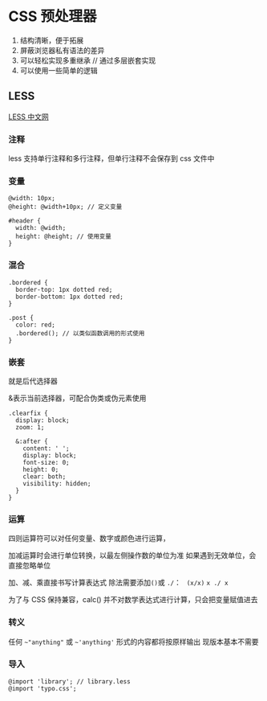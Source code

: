 # CSS 预处理器

1. 结构清晰，便于拓展
2. 屏蔽浏览器私有语法的差异
3. 可以轻松实现多重继承 // 通过多层嵌套实现
4. 可以使用一些简单的逻辑

## LESS

[LESS 中文网](https://less.bootcss.com/#%E6%A6%82%E8%A7%88)

### 注释

less 支持单行注释和多行注释，但单行注释不会保存到 css 文件中

### 变量

```less
@width: 10px;
@height: @width+10px; // 定义变量

#header {
  width: @width;
  height: @height; // 使用变量
}
```

### 混合

```less
.bordered {
  border-top: 1px dotted red;
  border-bottom: 1px dotted red;
}

.post {
  color: red;
  .bordered(); // 以类似函数调用的形式使用
}
```

### 嵌套

就是后代选择器

&表示当前选择器，可配合伪类或伪元素使用

```less
.clearfix {
  display: block;
  zoom: 1;

  &:after {
    content: ' ';
    display: block;
    font-size: 0;
    height: 0;
    clear: both;
    visibility: hidden;
  }
}
```

### 运算

四则运算符可以对任何变量、数字或颜色进行运算，

加减运算时会进行单位转换，以最左侧操作数的单位为准
如果遇到无效单位，会直接忽略单位

加、减、乘直接书写计算表达式
除法需要添加`()`或 `./`： ` (x/x)` `x ./ x`

为了与 CSS 保持兼容，calc() 并不对数学表达式进行计算，只会把变量赋值进去

### 转义

任何 `~"anything"` 或 `~'anything'` 形式的内容都将按原样输出
现版本基本不需要

### 导入

```less
@import 'library'; // library.less
@import 'typo.css';
```
